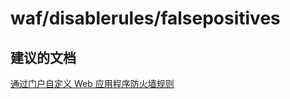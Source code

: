 <properties
    pageTitle="waf/disablerules/falsepositives"
    description="waf/disablerules/falsepositives"
    service="microsoft.network"
    resource="applicationgateways"
    authors="radwiv"
    displayOrder=""
    selfHelpType="generic"
    supportTopicIds="32582833"
    resourceTags=""
    productPesIds="15922"
    cloudEnvironments="public"
/>


# <a name="wafdisablerulesfalsepositives"></a>waf/disablerules/falsepositives

## <a name="recommended-documents"></a>**建议的文档**

[通过门户自定义 Web 应用程序防火墙规则](https://docs.microsoft.com/azure/application-gateway/application-gateway-customize-waf-rules-portal)

